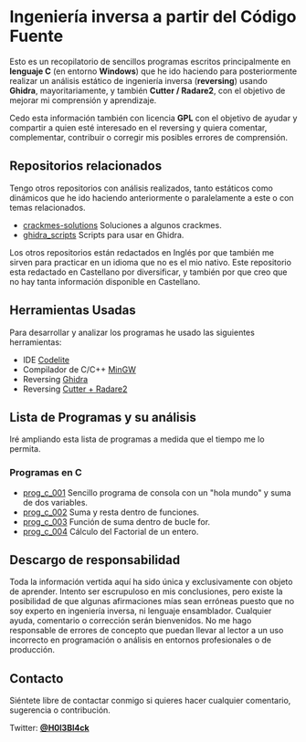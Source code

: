 # Ingeniería inversa a partir del Código Fuente

Esto es un recopilatorio de sencillos programas escritos principalmente en **lenguaje C** (en entorno **Windows**) que he ido haciendo para posteriormente realizar un análisis estático de ingeniería inversa (**reversing**) usando **Ghidra**, mayoritariamente, y también **Cutter / Radare2**, con el objetivo de mejorar mi comprensión y aprendizaje. 

Cedo esta información también con licencia **GPL** con el objetivo de ayudar y compartir a quien esté interesado en el reversing y quiera comentar, complementar, contribuir o corregir mis posibles errores de comprensión. 


## Repositorios relacionados 
Tengo otros repositorios con análisis realizados, tanto estáticos como dinámicos que he ido haciendo anteriormente o paralelamente a este o con temas relacionados.

* [crackmes-solutions](https://github.com/gabimarti/crackmes-solutions) Soluciones a algunos crackmes. 
* [ghidra_scripts](https://github.com/gabimarti/ghidra_scripts) Scripts para usar en Ghidra.

Los otros repositorios están redactados en Inglés por que también me sirven para practicar en un idioma que no es el mio nativo. Este repositorio esta redactado en Castellano por diversificar, y también por que creo que no hay tanta información disponible en Castellano.


## Herramientas Usadas

Para desarrollar y analizar los programas he usado las siguientes herramientas:

* IDE [Codelite](https://codelite.org/)
* Compilador de C/C++ [MinGW](http://www.mingw.org/)
* Reversing [Ghidra](https://ghidra-sre.org/)
* Reversing [Cutter + Radare2](https://cutter.re/)


## Lista de Programas y su análisis

Iré ampliando esta lista de programas a medida que el tiempo me lo permita.

### Programas en C 

* [prog_c_001](analisis/prog_c_001/prog_c_001.md) Sencillo programa de consola con un "hola mundo" y suma de dos variables.
* [prog_c_002](analisis/prog_c_002/prog_c_002.md) Suma y resta dentro de funciones.
* [prog_c_003](analisis/prog_c_003/prog_c_003.md) Función de suma dentro de bucle for.
* [prog_c_004](analisis/prog_c_004/prog_c_004.md) Cálculo del Factorial de un entero.


## Descargo de responsabilidad

Toda la información vertida aquí ha sido única y exclusivamente con objeto de aprender. Intento ser escrupuloso en mis conclusiones, pero existe la posibilidad de que algunas afirmaciones mías sean erróneas puesto que no soy experto en ingeniería inversa, ni lenguaje ensamblador. Cualquier ayuda, comentario o corrección serán bienvenidos. No me hago responsable de errores de concepto que puedan llevar al lector a un uso incorrecto en programación o análisis en entornos profesionales o de producción.


## Contacto

Siéntete libre de contactar conmigo si quieres hacer cualquier comentario, sugerencia o contribución.

Twitter: [**@H0l3Bl4ck**](https://twitter.com/H0l3Bl4ck)